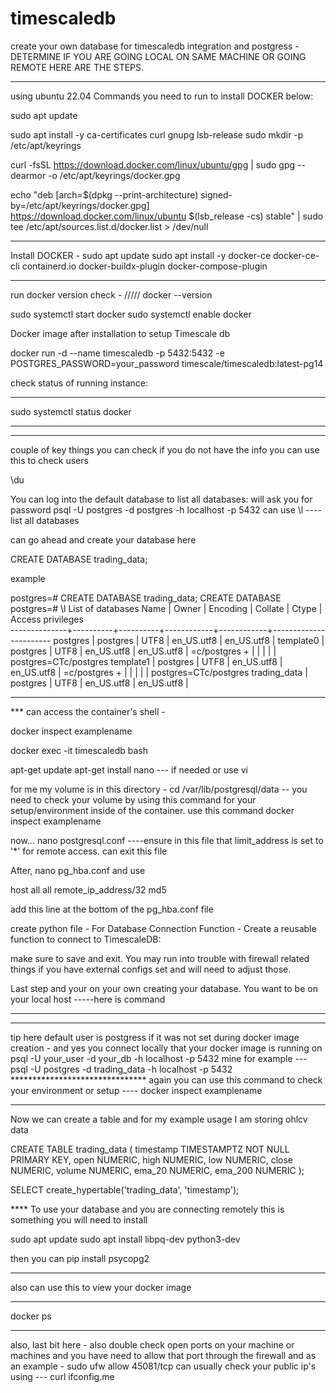 # timescaledb
create your own database for timescaledb integration and postgress - DETERMINE IF YOU ARE GOING LOCAL ON SAME MACHINE OR GOING REMOTE HERE ARE THE STEPS.
________________________________________________________________________________________________________
using ubuntu 22.04
Commands you need to run to install DOCKER below:

sudo apt update

sudo apt install -y ca-certificates curl gnupg lsb-release
sudo mkdir -p /etc/apt/keyrings

curl -fsSL https://download.docker.com/linux/ubuntu/gpg | sudo gpg --dearmor -o /etc/apt/keyrings/docker.gpg

echo "deb [arch=$(dpkg --print-architecture) signed-by=/etc/apt/keyrings/docker.gpg] https://download.docker.com/linux/ubuntu $(lsb_release -cs) stable" | sudo tee /etc/apt/sources.list.d/docker.list > /dev/null
_______________________________________________________________________________________________________
Install DOCKER - 
sudo apt update
sudo apt install -y docker-ce docker-ce-cli containerd.io docker-buildx-plugin docker-compose-plugin
_______________________________________________________________________________________________________

run docker version check - /////    docker --version

sudo systemctl start docker
sudo systemctl enable docker

Docker image after installation to setup Timescale db

docker run -d --name timescaledb -p 5432:5432 -e POSTGRES_PASSWORD=your_password timescale/timescaledb:latest-pg14

check status of running instance:
***
sudo systemctl status docker
***
____________________________________________________________________________________________________________
couple of key things you can check if you do not have the info 
you can use this to check users

\du

You can log into the default database to list all databases: will ask you for password
psql -U postgres -d postgres -h localhost -p 5432
can use \l     ----list all databases

can go ahead and create your database here 

CREATE DATABASE trading_data;

example 

postgres=# CREATE DATABASE trading_data;
CREATE DATABASE
postgres=# \l
                                  List of databases
     Name     |  Owner   | Encoding |  Collate   |   Ctype    |   Access privileges   
--------------+----------+----------+------------+------------+-----------------------
 postgres     | postgres | UTF8     | en_US.utf8 | en_US.utf8 | 
 template0    | postgres | UTF8     | en_US.utf8 | en_US.utf8 | =c/postgres          +
              |          |          |            |            | postgres=CTc/postgres
 template1    | postgres | UTF8     | en_US.utf8 | en_US.utf8 | =c/postgres          +
              |          |          |            |            | postgres=CTc/postgres
 trading_data | postgres | UTF8     | en_US.utf8 | en_US.utf8 | 


_______________________________________________________________________________________________________________

*** can access the container's shell - 

docker inspect examplename


docker exec -it timescaledb bash


apt-get update
apt-get install nano  --- if needed or use vi

for me my volume is in this directory - cd /var/lib/postgresql/data -- you need to check your volume by using this command for your setup/environment inside of the container. use this command     docker inspect examplename

now... nano postgresql.conf ----ensure in this file that limit_address is set to '*' for remote access. can exit this file

After, nano pg_hba.conf and use 

host    all             all             remote_ip_address/32          md5

add this line at the bottom of the pg_hba.conf file



create python file - For Database Connection Function - Create a reusable function to connect to TimescaleDB:

make sure to save and exit.
You may run into trouble with firewall related things if you have external configs set and will need to adjust those.

Last step and your on your own creating your database. You want to be on your local host -----here is command

***************
*****************************
tip here default user is postgress if it was not set during docker image creation - and yes you connect locally that your docker image is running on
psql -U your_user -d your_db -h localhost -p 5432
mine for example  ---    psql -U postgres -d trading_data -h localhost -p 5432
*******************************  again you can use this command to check your environment or setup ----    docker inspect examplename
*************  
Now we can create a table and for my example usage I am storing ohlcv data

CREATE TABLE trading_data (
    timestamp TIMESTAMPTZ NOT NULL PRIMARY KEY,
    open NUMERIC,
    high NUMERIC,
    low NUMERIC,
    close NUMERIC,
    volume NUMERIC,
    ema_20 NUMERIC,
    ema_200 NUMERIC
);

SELECT create_hypertable('trading_data', 'timestamp');


**** To use your database and you are connecting remotely this is something you will need to install 

sudo apt update
sudo apt install libpq-dev python3-dev

then you can pip install psycopg2

_____________________________________________
also can use this to view your docker image
*****
docker ps
*****

also, last bit here - also double check open ports on your machine or machines and you have need to allow that port through the firewall
and as an example - sudo ufw allow 45081/tcp
can usually check your public ip's using ---  curl ifconfig.me

















